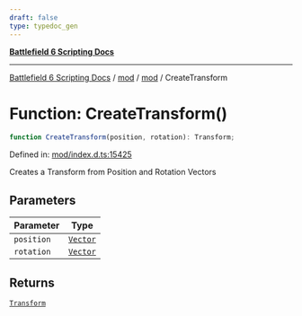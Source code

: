```yaml
---
draft: false
type: typedoc_gen
---
```


[**Battlefield 6 Scripting Docs**](../../../_index.md)

***

[Battlefield 6 Scripting Docs](../../../_index.md) / [mod](../../_index.md) / [mod](../_index.md) / CreateTransform

# Function: CreateTransform()

```ts
function CreateTransform(position, rotation): Transform;
```

Defined in: [mod/index.d.ts:15425](https://github.com/battlefield-portal-community/portal-docs/blob/ff09b2690670f74de7e97198022e5a97ff1161ff/generators/santiago/mod/index.d.ts#L15425)

Creates a Transform from Position and Rotation Vectors

## Parameters

| Parameter | Type |
| ------ | ------ |
| `position` | [`Vector`](../Vector/_index.md) |
| `rotation` | [`Vector`](../Vector/_index.md) |

## Returns

[`Transform`](../Transform/_index.md)
